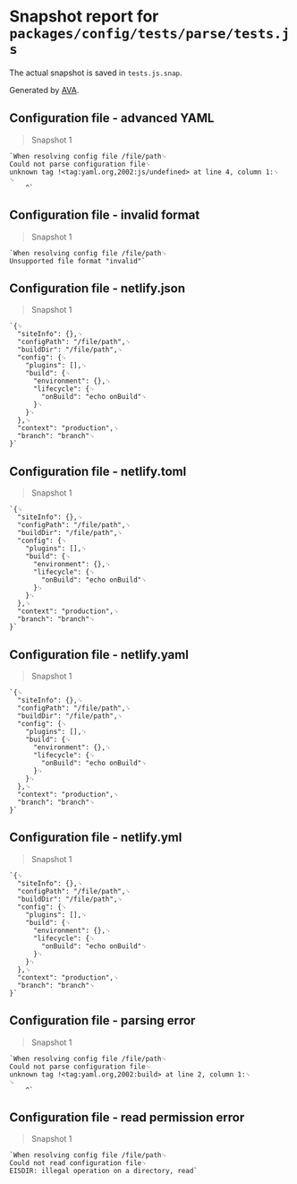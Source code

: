 # Snapshot report for `packages/config/tests/parse/tests.js`

The actual snapshot is saved in `tests.js.snap`.

Generated by [AVA](https://ava.li).

## Configuration file - advanced YAML

> Snapshot 1

    `When resolving config file /file/path␊
    Could not parse configuration file␊
    unknown tag !<tag:yaml.org,2002:js/undefined> at line 4, column 1:␊
    ␊
        ^`

## Configuration file - invalid format

> Snapshot 1

    `When resolving config file /file/path␊
    Unsupported file format "invalid"`

## Configuration file - netlify.json

> Snapshot 1

    `{␊
      "siteInfo": {},␊
      "configPath": "/file/path",␊
      "buildDir": "/file/path",␊
      "config": {␊
        "plugins": [],␊
        "build": {␊
          "environment": {},␊
          "lifecycle": {␊
            "onBuild": "echo onBuild"␊
          }␊
        }␊
      },␊
      "context": "production",␊
      "branch": "branch"␊
    }`

## Configuration file - netlify.toml

> Snapshot 1

    `{␊
      "siteInfo": {},␊
      "configPath": "/file/path",␊
      "buildDir": "/file/path",␊
      "config": {␊
        "plugins": [],␊
        "build": {␊
          "environment": {},␊
          "lifecycle": {␊
            "onBuild": "echo onBuild"␊
          }␊
        }␊
      },␊
      "context": "production",␊
      "branch": "branch"␊
    }`

## Configuration file - netlify.yaml

> Snapshot 1

    `{␊
      "siteInfo": {},␊
      "configPath": "/file/path",␊
      "buildDir": "/file/path",␊
      "config": {␊
        "plugins": [],␊
        "build": {␊
          "environment": {},␊
          "lifecycle": {␊
            "onBuild": "echo onBuild"␊
          }␊
        }␊
      },␊
      "context": "production",␊
      "branch": "branch"␊
    }`

## Configuration file - netlify.yml

> Snapshot 1

    `{␊
      "siteInfo": {},␊
      "configPath": "/file/path",␊
      "buildDir": "/file/path",␊
      "config": {␊
        "plugins": [],␊
        "build": {␊
          "environment": {},␊
          "lifecycle": {␊
            "onBuild": "echo onBuild"␊
          }␊
        }␊
      },␊
      "context": "production",␊
      "branch": "branch"␊
    }`

## Configuration file - parsing error

> Snapshot 1

    `When resolving config file /file/path␊
    Could not parse configuration file␊
    unknown tag !<tag:yaml.org,2002:build> at line 2, column 1:␊
    ␊
        ^`

## Configuration file - read permission error

> Snapshot 1

    `When resolving config file /file/path␊
    Could not read configuration file␊
    EISDIR: illegal operation on a directory, read`
